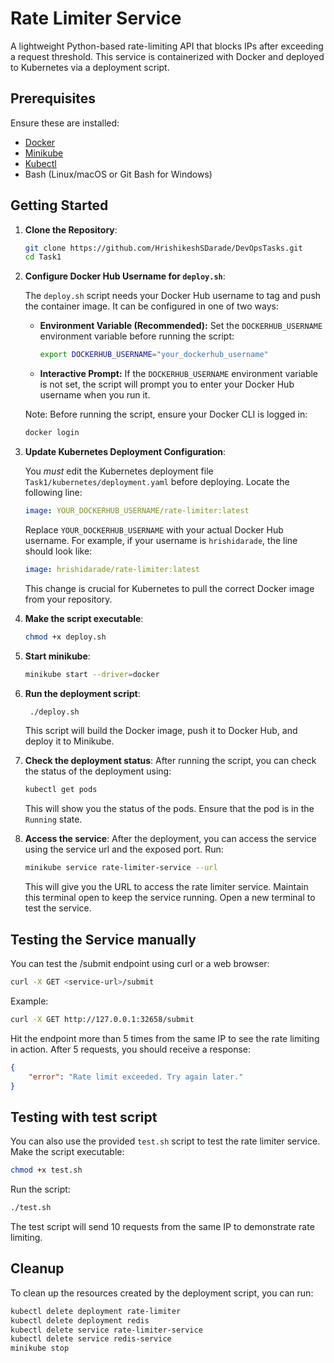 # Rate Limiter Service

A lightweight Python-based rate-limiting API that blocks IPs after exceeding a request threshold. This service is containerized with Docker and deployed to Kubernetes via a deployment script.

## Prerequisites

Ensure these are installed:

- [Docker](https://www.docker.com/get-started)
- [Minikube](https://minikube.sigs.k8s.io/docs/start/)
- [Kubectl](https://kubernetes.io/docs/tasks/tools/)
- Bash (Linux/macOS or Git Bash for Windows)


## Getting Started
1. **Clone the Repository**:
   ```bash
   git clone https://github.com/HrishikeshSDarade/DevOpsTasks.git
   cd Task1
   ```


2. **Configure Docker Hub Username for `deploy.sh`**:

    The `deploy.sh` script needs your Docker Hub username to tag and push the container image. It can be configured in one of two ways:
    *   **Environment Variable (Recommended):** Set the `DOCKERHUB_USERNAME` environment variable before running the script:
        ```bash
        export DOCKERHUB_USERNAME="your_dockerhub_username"
        ```
    *   **Interactive Prompt:** If the `DOCKERHUB_USERNAME` environment variable is not set, the script will prompt you to enter your Docker Hub username when you run it.

    Note: Before running the script, ensure your Docker CLI is logged in:
    ```bash
    docker login
    ```

3. **Update Kubernetes Deployment Configuration**:

    You *must* edit the Kubernetes deployment file `Task1/kubernetes/deployment.yaml` before deploying.
    Locate the following line:
    ```yaml
    image: YOUR_DOCKERHUB_USERNAME/rate-limiter:latest
    ```
    Replace `YOUR_DOCKERHUB_USERNAME` with your actual Docker Hub username. For example, if your username is `hrishidarade`, the line should look like:
    ```yaml
    image: hrishidarade/rate-limiter:latest
    ```
    This change is crucial for Kubernetes to pull the correct Docker image from your repository.


4. **Make the script executable**:
    ```bash
    chmod +x deploy.sh
    ```

5. **Start minikube**:
   ```bash
   minikube start --driver=docker
   ```

6. **Run the deployment script**:
   ```bash
    ./deploy.sh
    ```
    This script will build the Docker image, push it to Docker Hub, and deploy it to Minikube.

7. **Check the deployment status**:
    After running the script, you can check the status of the deployment using:
    ```bash
    kubectl get pods
    ```
    This will show you the status of the pods. Ensure that the pod is in the `Running` state.

8. **Access the service**:
    After the deployment, you can access the service using the service url and the exposed port. Run:
    ```bash
    minikube service rate-limiter-service --url
    ```
    This will give you the URL to access the rate limiter service.
    Maintain this terminal open to keep the service running.
    Open a new terminal to test the service.

##  Testing the Service manually
You can test the /submit endpoint using curl or a web browser:
```bash
curl -X GET <service-url>/submit
```
Example:

```bash
curl -X GET http://127.0.0.1:32658/submit
```
Hit the endpoint more than 5 times from the same IP to see the rate limiting in action. After 5 requests, you should receive a response:
```json
{
    "error": "Rate limit exceeded. Try again later."
}
```
## Testing with test script
You can also use the provided `test.sh` script to test the rate limiter service.
Make the script executable:
```bash
chmod +x test.sh
```
Run the script:
```bash
./test.sh
```
The test script will send 10 requests from the same IP to demonstrate rate limiting.


## Cleanup
To clean up the resources created by the deployment script, you can run:
```bash
kubectl delete deployment rate-limiter
kubectl delete deployment redis
kubectl delete service rate-limiter-service
kubectl delete service redis-service
minikube stop
```

